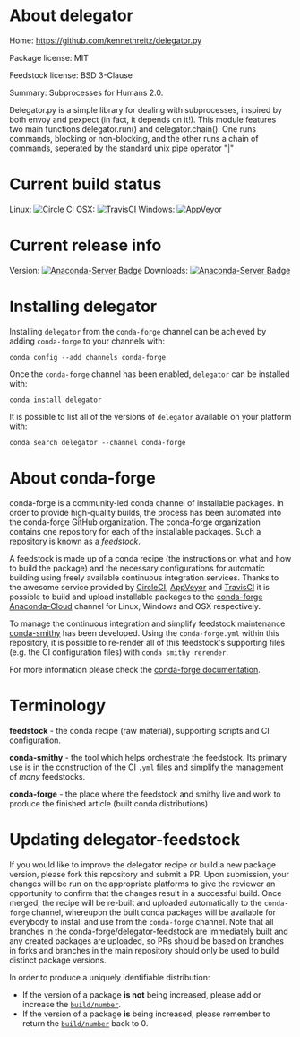 About delegator
===============

Home: https://github.com/kennethreitz/delegator.py

Package license: MIT

Feedstock license: BSD 3-Clause

Summary: Subprocesses for Humans 2.0.

Delegator.py is a simple library for dealing with subprocesses, inspired
by both envoy and pexpect (in fact, it depends on it!).
This module features two main functions delegator.run() and
delegator.chain(). One runs commands, blocking or non-blocking, and the other
runs a chain of commands, seperated by the standard unix pipe operator "|"


Current build status
====================

Linux: [![Circle CI](https://circleci.com/gh/conda-forge/delegator-feedstock.svg?style=shield)](https://circleci.com/gh/conda-forge/delegator-feedstock)
OSX: [![TravisCI](https://travis-ci.org/conda-forge/delegator-feedstock.svg?branch=master)](https://travis-ci.org/conda-forge/delegator-feedstock)
Windows: [![AppVeyor](https://ci.appveyor.com/api/projects/status/github/conda-forge/delegator-feedstock?svg=True)](https://ci.appveyor.com/project/conda-forge/delegator-feedstock/branch/master)

Current release info
====================
Version: [![Anaconda-Server Badge](https://anaconda.org/conda-forge/delegator/badges/version.svg)](https://anaconda.org/conda-forge/delegator)
Downloads: [![Anaconda-Server Badge](https://anaconda.org/conda-forge/delegator/badges/downloads.svg)](https://anaconda.org/conda-forge/delegator)

Installing delegator
====================

Installing `delegator` from the `conda-forge` channel can be achieved by adding `conda-forge` to your channels with:

```
conda config --add channels conda-forge
```

Once the `conda-forge` channel has been enabled, `delegator` can be installed with:

```
conda install delegator
```

It is possible to list all of the versions of `delegator` available on your platform with:

```
conda search delegator --channel conda-forge
```


About conda-forge
=================

conda-forge is a community-led conda channel of installable packages.
In order to provide high-quality builds, the process has been automated into the
conda-forge GitHub organization. The conda-forge organization contains one repository
for each of the installable packages. Such a repository is known as a *feedstock*.

A feedstock is made up of a conda recipe (the instructions on what and how to build
the package) and the necessary configurations for automatic building using freely
available continuous integration services. Thanks to the awesome service provided by
[CircleCI](https://circleci.com/), [AppVeyor](http://www.appveyor.com/)
and [TravisCI](https://travis-ci.org/) it is possible to build and upload installable
packages to the [conda-forge](https://anaconda.org/conda-forge)
[Anaconda-Cloud](http://docs.anaconda.org/) channel for Linux, Windows and OSX respectively.

To manage the continuous integration and simplify feedstock maintenance
[conda-smithy](http://github.com/conda-forge/conda-smithy) has been developed.
Using the ``conda-forge.yml`` within this repository, it is possible to re-render all of
this feedstock's supporting files (e.g. the CI configuration files) with ``conda smithy rerender``.

For more information please check the [conda-forge documentation](https://conda-forge.org/docs/).

Terminology
===========

**feedstock** - the conda recipe (raw material), supporting scripts and CI configuration.

**conda-smithy** - the tool which helps orchestrate the feedstock.
                   Its primary use is in the construction of the CI ``.yml`` files
                   and simplify the management of *many* feedstocks.

**conda-forge** - the place where the feedstock and smithy live and work to
                  produce the finished article (built conda distributions)


Updating delegator-feedstock
============================

If you would like to improve the delegator recipe or build a new
package version, please fork this repository and submit a PR. Upon submission,
your changes will be run on the appropriate platforms to give the reviewer an
opportunity to confirm that the changes result in a successful build. Once
merged, the recipe will be re-built and uploaded automatically to the
`conda-forge` channel, whereupon the built conda packages will be available for
everybody to install and use from the `conda-forge` channel.
Note that all branches in the conda-forge/delegator-feedstock are
immediately built and any created packages are uploaded, so PRs should be based
on branches in forks and branches in the main repository should only be used to
build distinct package versions.

In order to produce a uniquely identifiable distribution:
 * If the version of a package **is not** being increased, please add or increase
   the [``build/number``](http://conda.pydata.org/docs/building/meta-yaml.html#build-number-and-string).
 * If the version of a package **is** being increased, please remember to return
   the [``build/number``](http://conda.pydata.org/docs/building/meta-yaml.html#build-number-and-string)
   back to 0.